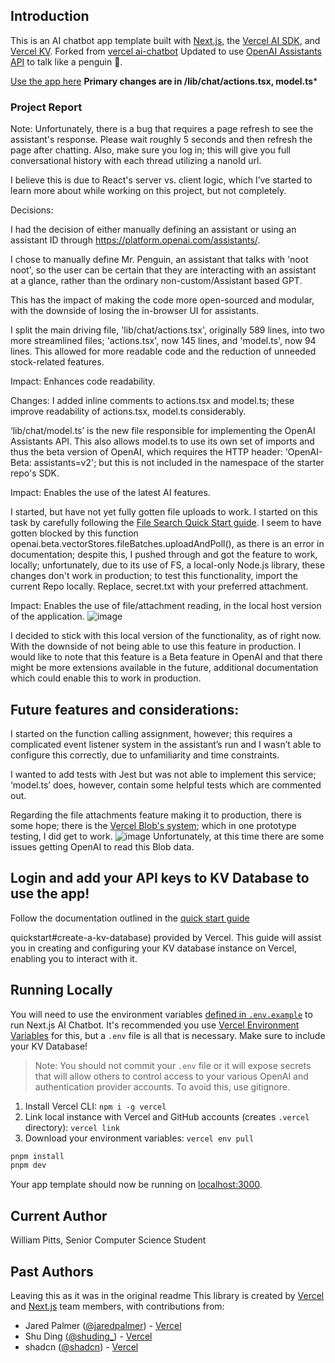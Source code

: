 ## Introduction

This is an AI chatbot app template built with
[Next.js](https://nextjs.org), the [Vercel AI SDK](https://sdk.vercel.ai), and [Vercel KV](https://vercel.com/storage/kv).
Forked from [vercel ai-chatbot](https://github.com/vercel/ai-chatbot)
Updated to use [OpenAI Assistants API](https://platform.openai.com/docs/assistants/overview) to talk like a penguin 🐧.

[Use the app here](https://home-liart-chi.vercel.app/) **Primary changes are in /lib/chat/actions.tsx, model.ts***

### Project Report 

Note:
Unfortunately, there is a bug that requires a page refresh to see the assistant's response. Please wait roughly 5 seconds and then refresh the page after chatting.
Also, make sure you log in; this will give you full conversational history with each thread utilizing a nanoId url. 

I believe this is due to React's server vs. client logic, which I’ve started to learn more about while working on this project, but not completely. 

Decisions:

I had the decision of either manually defining an assistant or using an assistant ID through https://platform.openai.com/assistants/. 

I chose to manually define Mr. Penguin, an assistant that talks with 'noot noot', so the user can be certain that they are interacting with an assistant at a glance, rather than the ordinary non-custom/Assistant based GPT. 

This has the impact of making the code more open-sourced and modular, with the downside of losing the in-browser UI for assistants.

I split the main driving file, 'lib/chat/actions.tsx', originally 589 lines, into two more streamlined files; 'actions.tsx', now 145 lines, and 'model.ts', now 94 lines. This allowed for more readable code and the reduction of unneeded stock-related features. 

Impact: Enhances code readability.

Changes:
I added inline comments to actions.tsx and model.ts; these improve readability of actions.tsx, model.ts considerably.

‘lib/chat/model.ts’ is the new file responsible for implementing the OpenAI Assistants API. This also allows model.ts to use its own set of imports and thus the beta version of OpenAI, which requires the HTTP header: 'OpenAI-Beta: assistants=v2'; but this is not included in the namespace of the starter repo's SDK.

Impact: Enables the use of the latest AI features.

I started, but have not yet fully gotten file uploads to work. I started on this task by carefully following the [File Search Quick Start guide](https://platform.openai.com/docs/assistants/tools/file-search/quickstart).
I seem to have gotten blocked by this function openai.beta.vectorStores.fileBatches.uploadAndPoll(), as there is an error in documentation; despite this, I pushed through and got the feature to work, locally; unfortunately, due to its use of FS, a local-only Node.js library, these changes don't work in production; to test this functionality, import the current Repo locally. Replace, secret.txt with your preferred attachment.

Impact: Enables the use of file/attachment reading, in the local host version of the application. 
![image](https://github.com/reixyz22/home/assets/66898056/7af9e165-e850-4921-b343-a852a28663a7)

I decided to stick with this local version of the functionality, as of right now. With the downside of not being able to use this feature in production. I would like to note that this feature is a Beta feature in OpenAI and that there might be more extensions available in the future, additional documentation which could enable this to work in production.

## Future features and considerations:

I started on the function calling assignment, however; this requires a complicated event listener system in the assistant’s run and I wasn’t able to configure this correctly, due to unfamiliarity and time constraints.

I wanted to add tests with Jest but was not able to implement this service; ‘model.ts’ does, however, contain some helpful tests which are commented out.

Regarding the file attachments feature making it to production, there is some hope; there is the [Vercel Blob's system](https://vercel.com/docs/storage/vercel-blob/client-upload); which in one prototype testing, I did get to work.
![image](https://github.com/reixyz22/home/assets/66898056/45e03007-27bf-49e8-8b67-9a506991ce71)
Unfortunately, at this time there are some issues getting OpenAI to read this Blob data.

## Login and add your API keys to KV Database to use the app!

Follow the documentation outlined in the [quick start guide](https://vercel.com/docs/storage/vercel-kv/)

quickstart#create-a-kv-database) provided by Vercel. This guide will assist you in creating and configuring your KV database instance on Vercel, enabling you to interact with it.

## Running Locally

You will need to use the environment variables [defined in `.env.example`](.env.example) to run Next.js AI Chatbot. It's recommended you use [Vercel Environment Variables](https://vercel.com/docs/projects/environment-variables) for this, but a `.env` file is all that is necessary. Make sure to include your KV Database!

> Note: You should not commit your `.env` file or it will expose secrets that will allow others to control access to your various OpenAI and authentication provider accounts. To avoid this, use gitignore.

1. Install Vercel CLI: `npm i -g vercel`
2. Link local instance with Vercel and GitHub accounts (creates `.vercel` directory): `vercel link`
3. Download your environment variables: `vercel env pull`

```bash
pnpm install
pnpm dev
```

Your app template should now be running on [localhost:3000](http://localhost:3000/).

## Current Author
William Pitts, Senior Computer Science Student

## Past Authors
Leaving this as it was in the original readme
This library is created by [Vercel](https://vercel.com) and [Next.js](https://nextjs.org) team members, with contributions from:

- Jared Palmer ([@jaredpalmer](https://twitter.com/jaredpalmer)) - [Vercel](https://vercel.com)
- Shu Ding ([@shuding\_](https://twitter.com/shuding_)) - [Vercel](https://vercel.com)
- shadcn ([@shadcn](https://twitter.com/shadcn)) - [Vercel](https://vercel.com)
